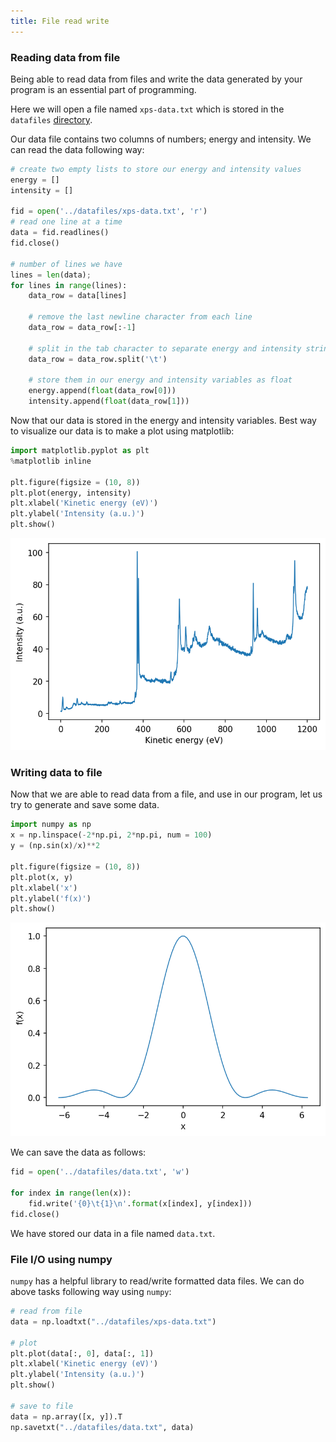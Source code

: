 ```yaml
---
title: File read write
---
```

### Reading data from file
Being able to read data from files and write the data generated by your program
is an essential part of programming.

Here we will open a file named `xps-data.txt` which is stored in the `datafiles`
[directory](https://github.com/pranabdas/python-tutorial/).

Our data file contains two columns of numbers; energy and intensity. We can read
the data following way:
```python
# create two empty lists to store our energy and intensity values
energy = []
intensity = []

fid = open('../datafiles/xps-data.txt', 'r')
# read one line at a time
data = fid.readlines()
fid.close()

# number of lines we have
lines = len(data);
for lines in range(lines):
    data_row = data[lines]

    # remove the last newline character from each line
    data_row = data_row[:-1]

    # split in the tab character to separate energy and intensity strings
    data_row = data_row.split('\t')

    # store them in our energy and intensity variables as float
    energy.append(float(data_row[0]))
    intensity.append(float(data_row[1]))
```

Now that our data is stored in the energy and intensity variables. Best way to
visualize our data is to make a plot using matplotlib:
```python
import matplotlib.pyplot as plt
%matplotlib inline

plt.figure(figsize = (10, 8))
plt.plot(energy, intensity)
plt.xlabel('Kinetic energy (eV)')
plt.ylabel('Intensity (a.u.)')
plt.show()
```
![plot-two-col-data](/img/plot-two-col-data.png)

### Writing data to file
Now that we are able to read data from a file, and use in our program, let us
try to generate and save some data.
```python
import numpy as np
x = np.linspace(-2*np.pi, 2*np.pi, num = 100)
y = (np.sin(x)/x)**2

plt.figure(figsize = (10, 8))
plt.plot(x, y)
plt.xlabel('x')
plt.ylabel('f(x)')
plt.show()
```
![func-plot](/img/func-plot.png)

We can save the data as follows:
```python
fid = open('../datafiles/data.txt', 'w')

for index in range(len(x)):
    fid.write('{0}\t{1}\n'.format(x[index], y[index]))
fid.close()
```
We have stored our data in a file named `data.txt`.

### File I/O using numpy
`numpy` has a helpful library to read/write formatted data files. We can do
above tasks following way using `numpy`:
```python
# read from file
data = np.loadtxt("../datafiles/xps-data.txt")

# plot
plt.plot(data[:, 0], data[:, 1])
plt.xlabel('Kinetic energy (eV)')
plt.ylabel('Intensity (a.u.)')
plt.show()

# save to file
data = np.array([x, y]).T
np.savetxt("../datafiles/data.txt", data)
```
